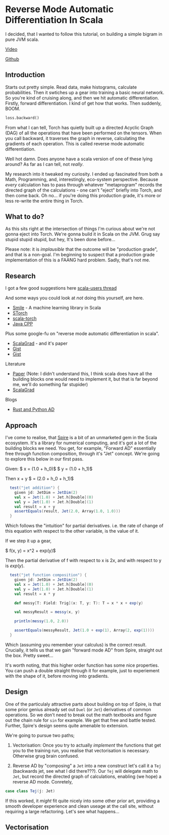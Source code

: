 # Reverse Mode Automatic Differentiation In Scala

I decided, that I wanted to follow this tutorial, on building a simple bigram in pure JVM scala.

[Video](https://www.youtube.com/watch?v=PaCmpygFfXo)

[Github](https://github.com/karpathy/makemore)


## Introduction

Starts out pretty simple. Read data, make histograms, calculate probabilities. Then it swtiches up a gear into training a basic neural network. So you're kind of cruising along, and then we hit automatic differentiation. Firstly, forward differentiation. I kind of get how that works. Then suddenly, BOOM.

```python
loss.backward()
```

From what I can tell, Torch has quietly built up a directed Acyclic Graph (DAG) of all the operations that have been performed on the tensors. When you call backward, it traverses the graph in reverse, calculating the gradients of each operation. This is called reverse mode automatic differentiation.

Well hot damn. Does anyone have a scala version of one of these lying around? As far as I can tell, not _really_.

My research into it tweaked my curiosity. I ended up fascinated from both a Math, Programming, and, interestingly, eco-system perspective. Because _every_ calculation has to pass through whatever "metaprogram" records the directed graph of the calculations - one can't "eject" briefly into Torch, and then come back. Oh no... if you're doing this production grade, it's more or less re-write the entire thing in Torch.

## What to do?

As this sits right at the intersection of things I'm curious about we're not gonna eject into Torch. We're gonna build it in Scala on the JVM. Grug say stupid stupid stupid, but hey, It's been done before...

Please note: it is _implausible_ that the outcome will be "production grade", and that is a non-goal. I'm beginning to suspect that a production grade implementation of this is a FAANG hard problem. Sadly, that's not me.

## Research

I got a few good suggestions here [scala-users thread](https://users.scala-lang.org/t/makemore-in-scala/10552/4)

And some ways you could look at _not_ doing this yourself, are here.

- [Smile](https://haifengl.github.io/smile/) - A machine learning library in Scala
- [STorch](https://storch.dev/tutorial/autograd.html)
- [scala-torch](https://github.com/microsoft/scala_torch)
- [Java CPP](https://github.com/bytedeco/javacpp)

Plus some google-fu on "reverse mode automatic differentiation in scala".

- [ScalaGrad](https://github.com/benikm91/scala-grad) - and it's paper
- [Gist](https://gist.github.com/TiarkRompf/ef47cdf03f2fe1c3481b280f2a7784ab)
- [Gist](https://gist.github.com/eaplatanios/ea791aa59be21c6571f6755d52418d59)


Literature
- [Paper](https://dl.acm.org/doi/pdf/10.1145/3498710) (Note: I didn't understand this, I think scala does have all the building blocks one would need to implement it, but that is far beyond me, we'll do something far stupider)
- [ScalaGrad](https://digitalcollection.zhaw.ch/server/api/core/bitstreams/3d260a58-e3b0-4555-8750-875176e48ec5/content)

Blogs
- [Rust and Python AD](https://rufflewind.com/2016-12-30/reverse-mode-automatic-differentiation)


## Approach

I've come to realise, that [Spire](https://github.com/typelevel/spire) is a bit of an unmarketed gem in the Scala ecosystem. It's a library for numerical computing, and it's got a lot of the building blocks we need. You get, for example, "Forward AD" essentially free through function composition, through it's "Jet" concept. We're going to explore this below in our first pass.

Given:
$ x = (1.0 + h_0)$
$ y = (1.0 + h_1)$

Then x + y
$ = (2.0 + h_0 + h_1)$

```scala
  test("jet addition") {
    given jd: JetDim = JetDim(2)
    val x = Jet(1.0) + Jet.h[Double](0)
    val y = Jet(1.0) + Jet.h[Double](1)
    val result = x + y
    assertEquals(result, Jet(2.0, Array(1.0, 1.0)))
  }
```
Which follows the "intuition" for partial derivatives. i.e. the rate of change of this equation with respect to the other variable, is the value of it.

If we step it up a gear,

$ f(x, y) = x^2 + exp(y)$

Then the partial derivative of f with respect to x is $2x$, and with respect to y is $exp(y)$.

```scala
  test("jet function composition") {
    given jd: JetDim = JetDim(2)
    val x = Jet(1.0) + Jet.h[Double](0)
    val y = Jet(1.0) + Jet.h[Double](1)
    val result = x * y

    def messy[T: Field: Trig](x: T, y: T): T = x * x + exp(y)

    val messyResult = messy(x, y)

    println(messy(1.0, 2.0))

    assertEquals(messyResult, Jet(1.0 + exp(1), Array(2, exp(1))))
  }
```

Which (assuming you remember your calculus) is the correct result. Crucially, it tells us that we gain "forward mode AD" from Spire, straight out the box. Pretty sweet...

It's worth noting, that this higher order function has some nice properties. You can push a double straight through it for example, just to experiement with the shape of it, before moving into gradients.

## Design

One of the particulaly attractive parts about building on top of Spire, is that some prior genius already set out `Duel` (or `Jet`) derivatives of common operations. So we don't need to break out the math textbooks and figure out the chain rule for `sin` for example. We get that free and battle tested. Further, Spire's design seems quite amenable to extension.

We're going to pursue two paths;

1. Vectorisation: Once you try to actually _implement_ the functions that get you to the training run, you realise that vectorisation is necessary. Otherwise grug brain confused.

2. Reverse AD by "composing" a `Jet` into a new construct let's call it a `Tej` (backwards jet, see what I did there???). Our `Tej` will delegate math to `Jet`, but record the directed graph of calculations, enabling (we hope) a reverse AD mode. Conretely,

```scala
case class Tej(j: Jet)
```
If this worked, it _might_ fit quite nicely into some other prior art, providing a smooth developer experience and clean useage at the call site, without requiring a large refactoring. Let's see what happens...

## Vectorisation


